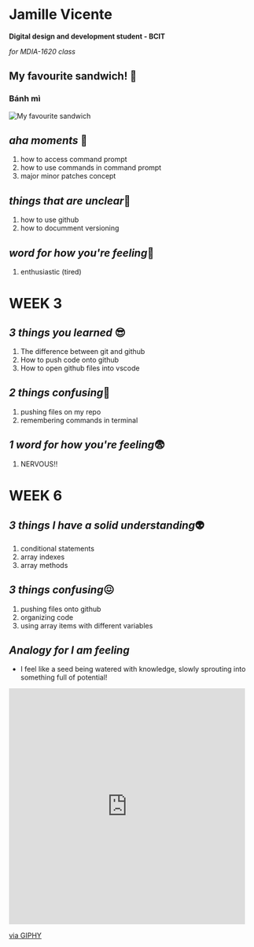 
# Jamille Vicente
**Digital design and development student - BCIT** 

_for MDIA-1620 class_

## My favourite sandwich! :sandwich:	
### Bánh mì
![My favourite sandwich](https://www.allrecipes.com/thmb/HTJHVC_LYKmXaMF54dhe2gZQkNI=/1500x0/filters:no_upscale():max_bytes(150000):strip_icc()/roasted-pork-banh-mi-vietnamese-sandwitch-ddmfs-3X4-0332-cfb4d2e149e7476ab2a2b4030c543f1b.jpg)

## *aha moments* :rofl:	
1. how to access command prompt 
2. how to use commands in command prompt
3. major minor patches concept

## *things that are unclear*:raised_eyebrow:	
1. how to use github
2. how to documment versioning 


## *word for how you're feeling*:cowboy_hat_face:	
1. enthusiastic (tired)


# WEEK 3 

## *3 things you learned* :sunglasses:
1. The difference between git and github
2. How to push code onto github
3. How to open github files into vscode
   
## *2 things confusing*:raised_eyebrow:
1. pushing files on my repo
2. remembering commands in terminal 


## *1 word for how you're feeling*:fearful:
1. NERVOUS!! 

# WEEK 6

## *3 things I have a solid understanding*:alien:
1. conditional statements
2. array indexes 
3. array methods


## *3 things confusing*:confounded:
1. pushing files onto github
2. organizing code 
3. using array items with different variables

## *Analogy for I am feeling*
- I feel like a seed being watered with knowledge, slowly sprouting into something full of potential!

<iframe src="https://giphy.com/embed/jUTHzkkD3Rsfrm6W4p" width="480" height="480" style="" frameBorder="0" class="giphy-embed" allowFullScreen></iframe><p><a href="https://giphy.com/gifs/doodles-happy-flower-thedoodles-jUTHzkkD3Rsfrm6W4p">via GIPHY</a></p>